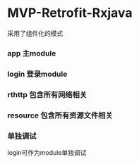 # MVP-Retrofit-Rxjava
采用了组件化的模式

### app 主module
### login 登录module
### rthttp 包含所有网络相关
### resource 包含所有资源文件相关

### 单独调试
login可作为module单独调试